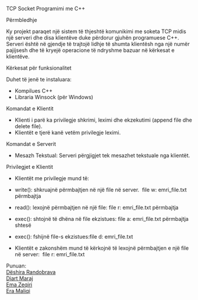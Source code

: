 TCP Socket Programimi me C++

Përmbledhje

Ky projekt paraqet një sistem të thjeshtë komunikimi me soketa TCP midis një serveri dhe disa klientëve duke përdorur gjuhën programuese C++. Serveri është në gjendje të trajtojë lidhje të shumta klientësh nga një numër pajijsesh dhe të kryejë operacione të ndryshme bazuar në kërkesat e klientëve.


Kërkesat për funksionalitet 
 
Duhet të jenë te instaluara:
* Kompilues C++
* Libraria Winsock (për Windows)


Komandat e Klientit

* Klienti i parë ka privilegje shkrimi, leximi dhe ekzekutimi (append file dhe delete file).
* Klientët e tjerë kanë vetëm privilegje leximi.


Komandat e Serverit

* Mesazh Tekstual: Serveri përgjigjet tek mesazhet tekstuale nga klientët.


Privilegjet e Klientit
  
* Klientët me privilegje mund të:
*  write(): shkruajnë përmbajtjen në një file në server.  file w: emri_file.txt përmbajtja
*  read(): lexojnë përmbajtjen në një file: file r: emri_file.txt përmbajtja
*  exec(): shtojnë të dhëna në file ekzistues: file a: emri_file.txt përmbajtja shtesë
*  exec(): fshijnë file-s ekzistues:file d: emri_file.txt

* Klientët e zakonshëm mund të kërkojnë të lexojnë përmbajtjen e një file në server:  file r: emri_file.txt



Punuan: <br>
[Dëshira Randobrava](https://github.com/d3shira) <br>
[Diart Maraj](https://github.com/diartmaraj) <br>
[Ema Zeqiri](https://github.com/emazech) <br>
[Era Maliqi](https://github.com/eramaliqi)


